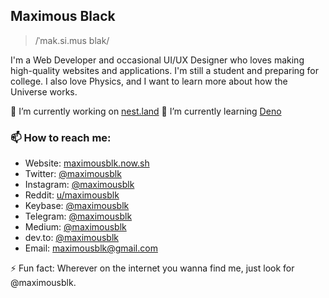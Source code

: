 ## Maximous Black

> /ˈmak.si.mus blak/

I'm a Web Developer and occasional UI/UX Designer who loves making high-quality websites and applications. I'm still a student and preparing for college. I also love Physics, and I want to learn more about how the Universe works.

🔭 I’m currently working on [nest.land](https://nest.land/)
🌱 I’m currently learning [Deno](https://deno.land/)

### 📫 How to reach me:

- Website: [maximousblk.now.sh](https://maximousblk.now.sh/)
- Twitter: [@maximousblk](https://twitter.com/maximousblk)
- Instagram: [@maximousblk](https://instagram.com/maximousblk)
- Reddit: [u/maximousblk](http://reddit.com/u/maximousblk)
- Keybase: [@maximousblk](https://keybase.io/maximousblk)
- Telegram: [@maximousblk](https://t.me/maximousblk)
- Medium: [@maximousblk](https://medium.com/@maximousblk)
- dev.to: [@maximousblk](https://dev.to/maximousblk)
- Email: [maximousblk@gmail.com](mailto:maximousblk@gmail.com)

⚡ Fun fact: Wherever on the internet you wanna find me, just look for @maximousblk.
